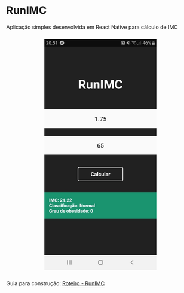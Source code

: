 # RunIMC

Aplicação simples desenvolvida em React Native para cálculo de IMC 

<p align="center">
<img src="img/runIMC.jpeg" alt="HomeScreen RunIMC" width="300" style="margin-top:10px;margin-bottom:10px;">
</p>

Guia para construção: [Roteiro - RunIMC](https://github.com/jose-de-melo/runIMC/blob/master/Roteiro.md)